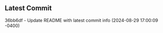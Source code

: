 
## Latest Commit
36bb6df - Update README with latest commit info (2024-08-29 17:00:09 -0400) <Yunxi-Zhou>

